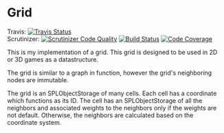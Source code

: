 Grid
====
Travis: [![Travis Status](https://travis-ci.org/TheWass/Grid.svg?branch=master)](https://travis-ci.org/TheWass/Grid.svg?branch=master)  
Scrutinizer:
[![Scrutinizer Code Quality](https://scrutinizer-ci.com/g/TheWass/Grid/badges/quality-score.png?b=master)](https://scrutinizer-ci.com/g/TheWass/Grid/?branch=master)
[![Build Status](https://scrutinizer-ci.com/g/TheWass/Grid/badges/build.png?b=master)](https://scrutinizer-ci.com/g/TheWass/Grid/build-status/master)
[![Code Coverage](https://scrutinizer-ci.com/g/TheWass/Grid/badges/coverage.png?b=master)](https://scrutinizer-ci.com/g/TheWass/Grid/?branch=master)

This is my implementation of a grid.  This grid is designed to be used in 2D or 3D games as a datastructure.

The grid is similar to a graph in function, however the grid's neighboring nodes are immutable.

The grid is an SPLObjectStorage of many cells.
Each cell has a coordinate which functions as its ID.
The cell has an SPLObjectStorage of all the neighbors and associated weights to the neighbors only if the weights are not default.
Otherwise, the neighbors are calculated based on the coordinate system.

